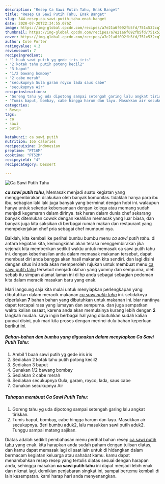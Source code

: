```yaml
---
description: "Resep Ca Sawi Putih Tahu, Enak Banget"
title: "Resep Ca Sawi Putih Tahu, Enak Banget"
slug: 344-resep-ca-sawi-putih-tahu-enak-banget
date: 2020-07-20T22:34:55.076Z
image: https://img-global.cpcdn.com/recipes/a7e21a6f092fb5fd/751x532cq70/ca-sawi-putih-tahu-foto-resep-utama.jpg
thumbnail: https://img-global.cpcdn.com/recipes/a7e21a6f092fb5fd/751x532cq70/ca-sawi-putih-tahu-foto-resep-utama.jpg
cover: https://img-global.cpcdn.com/recipes/a7e21a6f092fb5fd/751x532cq70/ca-sawi-putih-tahu-foto-resep-utama.jpg
author: Cole Porter
ratingvalue: 4.3
reviewcount: 7
recipeingredient:
- "1 buah sawi putih yg gede iris iris"
- "2 kotak tahu putih potong kecil2"
- "3 baput"
- "1/2 bawang bombay"
- "2 cabe merah"
- "secukupnya Gula garam royco lada saus cabe"
- "secukupnya Air"
recipeinstructions:
- "Goreng tahu yg uda dipotong sampai setengah garing lalu angkat tiriskan."
- "Tumis baput, bombay, cabe hingga harum dan layu. Masukkan air secukupnya. Beri bumbu aduk2, lalu masukkan sawi putih aduk2. Tunggu sampai matang sajikan."
categories:
- Resep
tags:
- ca
- sawi
- putih

katakunci: ca sawi putih 
nutrition: 166 calories
recipecuisine: Indonesian
preptime: "PT16M"
cooktime: "PT52M"
recipeyield: "4"
recipecategory: Dessert

---
```



![Ca Sawi Putih Tahu](https://img-global.cpcdn.com/recipes/a7e21a6f092fb5fd/751x532cq70/ca-sawi-putih-tahu-foto-resep-utama.jpg)

<b><i>ca sawi putih tahu</i></b>, Memasak menjadi suatu kegiatan yang menggembirakan dilakukan oleh banyak komunitas. tidaklah hanya para ibu ibu, sebagian laki laki juga banyak yang berminat dengan hobi ini. walaupun hanya untuk sekedar kebersamaan dengan kolega atau memang sudah menjadi kegemaran dalam dirinya. tak heran dalam dunia chef sekarang banyak ditemukan cowok dengan keahlian memasak yang luar biasa, dan banyak juga kita saksikan di berbagai rumah makan dan restaurant yang mempekerjakan chef pria sebagai chef mumpuni nya.

Baiklah, kita kembali ke perihal bumbu bumbu menu <i>ca sawi putih tahu</i>. di antara kegiatan kita, kemungkinan akan terasa menggembirakan jika sejenak kita memberikan sedikit waktu untuk memasak ca sawi putih tahu ini. dengan keberhasilan anda dalam memasak makanan tersebut, dapat membuat diri anda bangga akan hasil makanan kita sendiri. dan lagi disini dengan situs ini anda akan memperoleh rujukan untuk membuat menu <u>ca sawi putih tahu</u> tersebut menjadi olahan yang yummy dan sempurna, oleh sebab itu simpan alamat laman ini di hp anda sebagai sebagian pedoman kita dalam meracik masakan baru yang enak.




Mari langsung saja kita mulai untuk menyiapkan perlengkapan yang dibutuhkan dalam meracik makanan <u><i>ca sawi putih tahu</i></u> ini. setidaknya diperlukan <b>7</b> bahan bahan yang dibutuhkan untuk makanan ini. biar nantinya dapat tercapai rasa yang lumayan dan sempurna. dan juga sempatkan waktu kalian sesaat, karena anda akan memulainya kurang lebih dengan <b>2</b> langkah mudah. saya ingin berbagai hal yang dibutuhkan sudah kalian punyai disini, yuk mari kita proses dengan merinci dulu bahan keperluan berikut ini.

<!--inarticleads1-->

##### Bahan-bahan dan bumbu yang digunakan dalam menyiapkan Ca Sawi Putih Tahu:

1. Ambil 1 buah sawi putih yg gede iris iris
1. Sediakan 2 kotak tahu putih potong kecil2
1. Sediakan 3 baput
1. Gunakan 1/2 bawang bombay
1. Sediakan 2 cabe merah
1. Sediakan secukupnya Gula, garam, royco, lada, saus cabe
1. Gunakan secukupnya Air




<!--inarticleads2-->

##### Tahapan membuat Ca Sawi Putih Tahu:

1. Goreng tahu yg uda dipotong sampai setengah garing lalu angkat tiriskan.
1. Tumis baput, bombay, cabe hingga harum dan layu. Masukkan air secukupnya. Beri bumbu aduk2, lalu masukkan sawi putih aduk2. Tunggu sampai matang sajikan.




Diatas adalah sedikit pembahasan menu perihal bahan resep <u>ca sawi putih tahu</u> yang enak. kita harapkan anda sudah paham dengan tulisan diatas, dan kamu dapat memasak lagi di saat lain untuk di hidangkan dalam bermacam kegiatan keluarga atau sahabat kamu. kamu dapat menambahkan resep resep yang tertulis diatas sesuai dengan harapan anda, sehingga masakan <b>ca sawi putih tahu</b> ini dapat menjadi lebih enak dan nikmat lagi. demikian penjabaran singkat ini, sampai bertemu kembali di lain kesempatan. kami harap hari anda menyenangkan.
